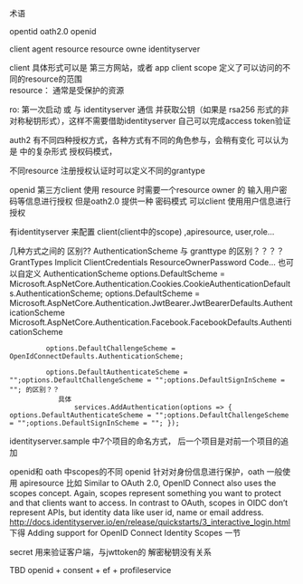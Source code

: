 术语

opentid   oath2.0
	openid  
	
client agent resource resource owne identityserver

client
	具体形式可以是 第三方网站，或者 app client
scope 定义了可以访问的不同的resource的范围	
resource： 通常是受保护的资源 

ro: 第一次启动 或 与 identityserver 通信 并获取公钥（如果是 rsa256 形式的非对称秘钥形式），这样不需要借助identityserver 自己可以完成access token验证



auth2 有不同四种授权方式，各种方式有不同的角色参与，会稍有变化 可以认为是
	中的复杂形式 授权码模式，



不同resource  注册授权认证时可以定义不同的grantype

openid 第三方client 使用 resource 时需要一个resource owner 的 输入用户密码等信息进行授权
		但是oath2.0 提供一种 密码模式 可以client 使用用户信息进行授权
		
有identityserver 来配置 client(client中的scope) ,apiresource, user,role...

几种方式之间的 区别??
			AuthenticationScheme 与  granttype 的区别？？？？
				GrantTypes
					Implicit ClientCredentials	 ResourceOwnerPassword Code... 也可以自定义
			AuthenticationScheme
			 options.DefaultScheme =  Microsoft.AspNetCore.Authentication.Cookies.CookieAuthenticationDefaults.AuthenticationScheme;
			 options.DefaultScheme = Microsoft.AspNetCore.Authentication.JwtBearer.JwtBearerDefaults.AuthenticationScheme
			 Microsoft.AspNetCore.Authentication.Facebook.FacebookDefaults.AuthenticationScheme
			 
			 
			 
			 options.DefaultChallengeScheme = OpenIdConnectDefaults.AuthenticationScheme;
			 
			 options.DefaultAuthenticateScheme = "";options.DefaultChallengeScheme = "";options.DefaultSignInScheme = ""; 的区别？？	
				具体 
					services.AddAuthentication(options => { options.DefaultAuthenticateScheme = "";options.DefaultChallengeScheme = "";options.DefaultSignInScheme = ""; });

					
identityserver.sample 中7个项目的命名方式，	后一个项目是对前一个项目的追加  

openid和 oath 中scopes的不同 openid 针对对身份信息进行保护，oath 一般使用  apiresource 比如
	Similar to OAuth 2.0, OpenID Connect also uses the scopes concept. Again, scopes represent something you want to protect and that clients want to access. In contrast to OAuth, scopes in OIDC don’t represent APIs, but identity data like user id, name or email address.
	http://docs.identityserver.io/en/release/quickstarts/3_interactive_login.html	下得 Adding support for OpenID Connect Identity Scopes 一节			

secret
		用来验证客户端，与jwttoken的 解密秘钥没有关系
					
TBD
	openid + consent + ef + profileservice
	
			 
				


